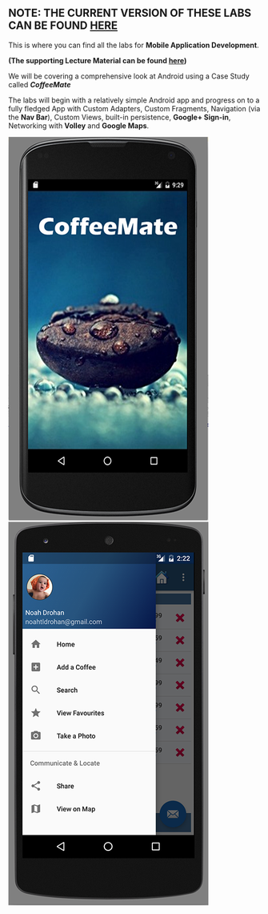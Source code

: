 ## NOTE: THE CURRENT VERSION OF THESE LABS CAN BE FOUND [HERE](https://ddrohan.github.io/msc-mad/labwall.html)

This is where you can find all the labs for **Mobile Application Development**.

**\(The supporting Lecture Material can be found **[**here**](https://ddrohan.github.io/mad-2016/index.html "Supporting Lecture Material for these Labs")**\)**

We will be covering a comprehensive look at Android using a Case Study called _**CoffeeMate**_

The labs will begin with a relatively simple Android app and progress on to a fully fledged App with Custom Adapters, Custom Fragments, Navigation \(via the **Nav Bar**\), Custom Views, built-in persistence, **Google+ Sign-in**, Networking with **Volley** and **Google Maps**.

![](/assets/coffeemate.00.png)![](/session06/lab/img/lab0608.png)

